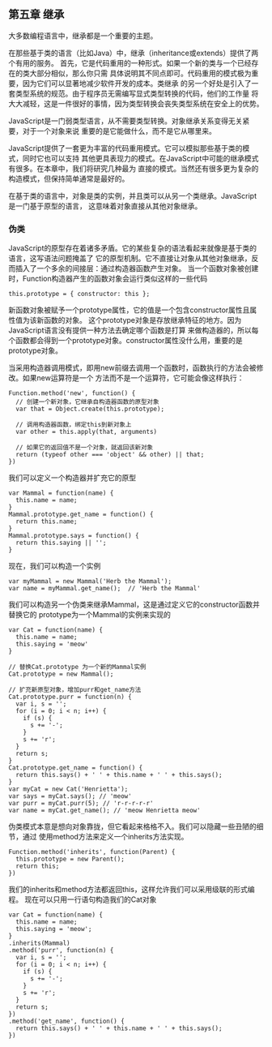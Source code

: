 
## 第五章 继承

大多数编程语言中，继承都是一个重要的主题。

在那些基于类的语言（比如Java）中，继承（inheritance或extends）提供了两个有用的服务。
首先，它是代码重用的一种形式。如果一个新的类与一个已经存在的类大部分相似，那么你只需
具体说明其不同点即可。代码重用的模式极为重要，因为它们可以显著地减少软件开发的成本。类继承
的另一个好处是引入了一套类型系统的规范。由于程序员无需编写显式类型转换的代码，他们的工作量
将大大减轻，这是一件很好的事情，因为类型转换会丧失类型系统在安全上的优势。

JavaScript是一门弱类型语言，从不需要类型转换。对象继承关系变得无关紧要，对于一个对象来说
重要的是它能做什么，而不是它从哪里来。

JavaScript提供了一套更为丰富的代码重用模式。它可以模拟那些基于类的模式，同时它也可以支持
其他更具表现力的模式。在JavaScript中可能的继承模式有很多。在本章中，我们将研究几种最为
直接的模式。当然还有很多更为复杂的构造模式，但保持简单通常是最好的。

在基于类的语言中，对象是类的实例，并且类可以从另一个类继承。JavaScript是一门基于原型的语言，
这意味着对象直接从其他对象继承。

### 伪类

JavaScript的原型存在着诸多矛盾。它的某些复杂的语法看起来就像是基于类的语言，这写语法问题掩盖了
它的原型机制。它不直接让对象从其他对象继承，反而插入了一个多余的间接层：通过构造器函数产生对象。
当一个函数对象被创建时，Function构造器产生的函数对象会运行类似这样的一些代码
```
this.prototype = { constructor: this };
```
新函数对象被赋予一个prototype属性，它的值是一个包含constructor属性且属性值为该新函数的对象。
这个prototype对象是存放继承特征的地方。因为JavaScript语言没有提供一种方法去确定哪个函数是打算
来做构造器的，所以每个函数都会得到一个prototype对象。constructor属性没什么用，重要的是
prototype对象。

当采用构造器调用模式，即用new前缀去调用一个函数时，函数执行的方法会被修改。如果new运算符是一个
方法而不是一个运算符，它可能会像这样执行：
```
Function.method('new', function() {
  // 创建一个新对象，它继承自构造器函数的原型对象
  var that = Object.create(this.prototype);

  // 调用构造器函数，绑定this到新对象上
  var other = this.apply(that, arguments)

  // 如果它的返回值不是一个对象，就返回该新对象
  return (typeof other === 'object' && other) || that;
})
```

我们可以定义一个构造器并扩充它的原型
```
var Mammal = function(name) {
  this.name = name;
}
Mammal.prototype.get_name = function() {
  return this.name;
}
Mammal.prototype.says = function() {
  return this.saying || '';
}
```
现在，我们可以构造一个实例
```
var myMammal = new Mammal('Herb the Mammal');
var name = myMammal.get_name();  // 'Herb the Mammal'
```

我们可以构造另一个伪类来继承Mammal，这是通过定义它的constructor函数并替换它的
prototype为一个Mammal的实例来实现的
```
var Cat = function(name) {
  this.name = name;
  this.saying = 'meow'
}

// 替换Cat.prototype 为一个新的Mammal实例
Cat.prototype = new Mammal();

// 扩充新原型对象，增加purr和get_name方法
Cat.prototype.purr = function(n) {
  var i, s = '';
  for (i = 0; i < n; i++) {
    if (s) {
      s += '-';
    }
    s += 'r';
  }
  return s;
}
Cat.prototype.get_name = function() {
  return this.says() + ' ' + this.name + ' ' + this.says();
}
var myCat = new Cat('Henrietta');
var says = myCat.says(); // 'meow'
var purr = myCat.purr(5); // 'r-r-r-r-r'
var name = myCat.get_name(); // 'meow Henrietta meow'
```

伪类模式本意是想向对象靠拢，但它看起来格格不入。我们可以隐藏一些丑陋的细节，通过
使用method方法来定义一个inherits方法实现。
```
Function.method('inherits', function(Parent) {
  this.prototype = new Parent();
  return this;
})
```
我们的inherits和method方法都返回this，这样允许我们可以采用级联的形式编程。
现在可以只用一行语句构造我们的Cat对象
```
var Cat = function(name) {
  this.name = name;
  this.saying = 'meow';
}
.inherits(Mammal)
.method('purr', function(n) {
  var i, s = '';
  for (i = 0; i < n; i++) {
    if (s) {
      s += '-';
    }
    s += 'r';
  }
  return s;
})
.method('get_name', function() {
  return this.says() + ' ' + this.name + ' ' + this.says();
})
```
